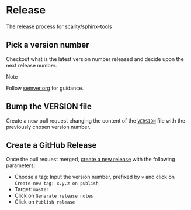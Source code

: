 # Release

The release process for scality/sphinx-tools

## Pick a version number

Checkout what is the latest version number released and decide upon
the next release number.

> [!NOTE]
> Follow [semver.org](https://semver.org) for guidance.

## Bump the VERSION file

Create a new pull request changing the content of the [`VERSION`](./VERSION)
file with the previously chosen version number.

## Create a GitHub Release

Once the pull request merged, [create a new release] with the following parameters:

- Choose a tag: Input the version number, prefixed by `v`
  and click on `Create new tag: x.y.z on publish`
- Target: `master`
- Click on `Generate release notes`
- Click on `Publish release`

[create a new release]: https://github.com/scality/sphinx-tools/releases/new
